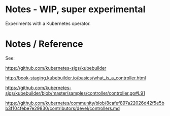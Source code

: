 # Notes - WIP, super experimental

Experiments with a Kubernetes operator.


# Notes / Reference

See:

https://github.com/kubernetes-sigs/kubebuilder 

http://book-staging.kubebuilder.io/basics/what_is_a_controller.html 

https://github.com/kubernetes-sigs/kubebuilder/blob/master/samples/controller/controller.go#L91 


https://github.com/kubernetes/community/blob/8cafef897a22026d42f5e5bb3f104febe7e29830/contributors/devel/controllers.md

